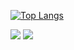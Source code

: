 [![Top Langs](https://github-readme-stats.vercel.app/api/top-langs/?username=bstrdlord&layout=donut&theme=highcontrast)](https://github.com/anuraghazra/github-readme-stats) 

<img src="https://github-readme-stats.vercel.app/api/wakatime?username=4129cb65-031a-4a17-a206-7622bd94b901&theme=dark&hide_border=true&layout=compact&langs_count=15&range=all_time" />   ![](https://leetcard.jacoblin.cool/blockkwork?theme=dark)


